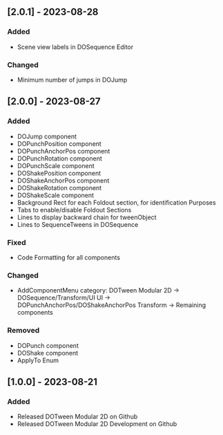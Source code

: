 ## [2.0.1] - 2023-08-28
### Added
- Scene view labels in DOSequence Editor

### Changed
- Minimum number of jumps in DOJump

## [2.0.0] - 2023-08-27
### Added
- DOJump component
- DOPunchPosition component
- DOPunchAnchorPos component
- DOPunchRotation component
- DOPunchScale component
- DOShakePosition component
- DOShakeAnchorPos component
- DOShakeRotation component
- DOShakeScale component 
- Background Rect for each Foldout section, for identification Purposes
- Tabs to enable/disable Foldout Sections
- Lines to display backward chain for tweenObject
- Lines to SequenceTweens in DOSequence

### Fixed
- Code Formatting for all components 

### Changed
- AddComponentMenu category:
DOTween Modular 2D -> DOSequence/Transform/UI
UI -> DOPunchAnchorPos/DOShakeAnchorPos
Transform -> Remaining components

### Removed
- DOPunch component
- DOShake component
- ApplyTo Enum


## [1.0.0] - 2023-08-21
### Added
- Released DOTween Modular 2D on Github
- Released DOTween Modular 2D Development on Github